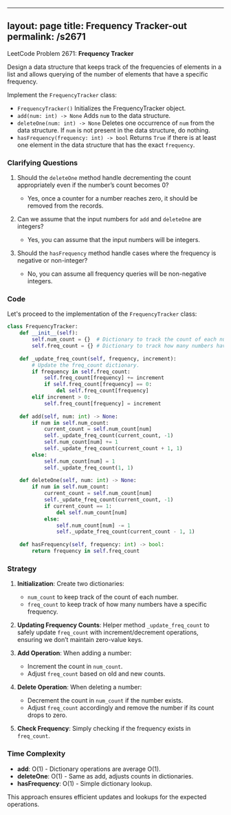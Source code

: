 
---
layout: page
title:  Frequency Tracker-out
permalink: /s2671
---

LeetCode Problem 2671: **Frequency Tracker**

Design a data structure that keeps track of the frequencies of elements in a list and allows querying of the number of elements that have a specific frequency.

Implement the `FrequencyTracker` class:

- `FrequencyTracker()` Initializes the FrequencyTracker object.
- `add(num: int) -> None` Adds `num` to the data structure.
- `deleteOne(num: int) -> None` Deletes one occurrence of `num` from the data structure. If `num` is not present in the data structure, do nothing.
- `hasFrequency(frequency: int) -> bool` Returns `True` if there is at least one element in the data structure that has the exact `frequency`.

### Clarifying Questions

1. Should the `deleteOne` method handle decrementing the count appropriately even if the number’s count becomes 0?
   - Yes, once a counter for a number reaches zero, it should be removed from the records.
   
2. Can we assume that the input numbers for `add` and `deleteOne` are integers?
   - Yes, you can assume that the input numbers will be integers.

3. Should the `hasFrequency` method handle cases where the frequency is negative or non-integer?
   - No, you can assume all frequency queries will be non-negative integers.

### Code

Let's proceed to the implementation of the `FrequencyTracker` class:

```python
class FrequencyTracker:
    def __init__(self):
        self.num_count = {}  # Dictionary to track the count of each number.
        self.freq_count = {} # Dictionary to track how many numbers have a specific frequency.
    
    def _update_freq_count(self, frequency, increment):
        # Update the freq_count dictionary.
        if frequency in self.freq_count:
            self.freq_count[frequency] += increment
            if self.freq_count[frequency] == 0:
                del self.freq_count[frequency]
        elif increment > 0:
            self.freq_count[frequency] = increment
    
    def add(self, num: int) -> None:
        if num in self.num_count:
            current_count = self.num_count[num]
            self._update_freq_count(current_count, -1)
            self.num_count[num] += 1
            self._update_freq_count(current_count + 1, 1)
        else:
            self.num_count[num] = 1
            self._update_freq_count(1, 1)
    
    def deleteOne(self, num: int) -> None:
        if num in self.num_count:
            current_count = self.num_count[num]
            self._update_freq_count(current_count, -1)
            if current_count == 1:
                del self.num_count[num]
            else:
                self.num_count[num] -= 1
                self._update_freq_count(current_count - 1, 1)
    
    def hasFrequency(self, frequency: int) -> bool:
        return frequency in self.freq_count

```

### Strategy

1. **Initialization**: Create two dictionaries:
   - `num_count` to keep track of the count of each number.
   - `freq_count` to keep track of how many numbers have a specific frequency.
   
2. **Updating Frequency Counts**: Helper method `_update_freq_count` to safely update `freq_count` with increment/decrement operations, ensuring we don’t maintain zero-value keys.

3. **Add Operation**: When adding a number:
   - Increment the count in `num_count`.
   - Adjust `freq_count` based on old and new counts.
   
4. **Delete Operation**: When deleting a number:
   - Decrement the count in `num_count` if the number exists.
   - Adjust `freq_count` accordingly and remove the number if its count drops to zero.
   
5. **Check Frequency**: Simply checking if the frequency exists in `freq_count`.

### Time Complexity

- **add**: O(1) - Dictionary operations are average O(1).
- **deleteOne**: O(1) - Same as add, adjusts counts in dictionaries.
- **hasFrequency**: O(1) - Simple dictionary lookup.

This approach ensures efficient updates and lookups for the expected operations.